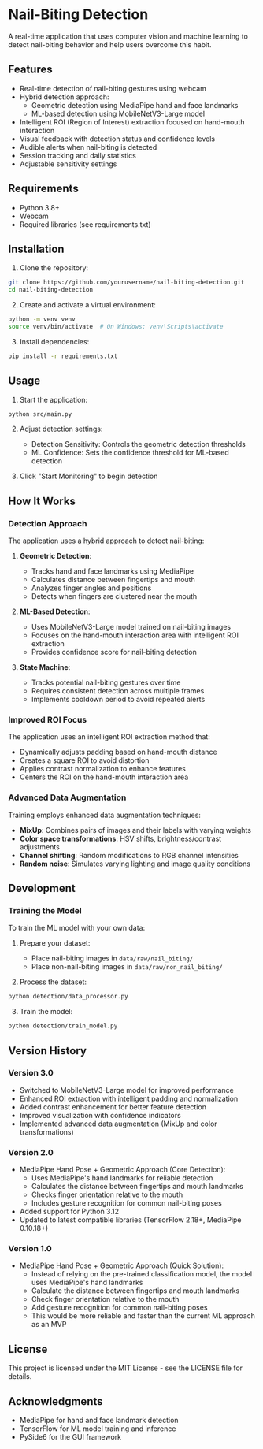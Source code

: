 # Nail-Biting Detection

A real-time application that uses computer vision and machine learning to detect nail-biting behavior and help users overcome this habit.

## Features

- Real-time detection of nail-biting gestures using webcam
- Hybrid detection approach:
  - Geometric detection using MediaPipe hand and face landmarks
  - ML-based detection using MobileNetV3-Large model
- Intelligent ROI (Region of Interest) extraction focused on hand-mouth interaction
- Visual feedback with detection status and confidence levels
- Audible alerts when nail-biting is detected
- Session tracking and daily statistics
- Adjustable sensitivity settings

## Requirements

- Python 3.8+
- Webcam
- Required libraries (see requirements.txt)

## Installation

1. Clone the repository:
```bash
git clone https://github.com/yourusername/nail-biting-detection.git
cd nail-biting-detection
```

2. Create and activate a virtual environment:
```bash
python -m venv venv
source venv/bin/activate  # On Windows: venv\Scripts\activate
```

3. Install dependencies:
```bash
pip install -r requirements.txt
```

## Usage

1. Start the application:
```bash
python src/main.py
```

2. Adjust detection settings:
   - Detection Sensitivity: Controls the geometric detection thresholds
   - ML Confidence: Sets the confidence threshold for ML-based detection

3. Click "Start Monitoring" to begin detection

## How It Works

### Detection Approach

The application uses a hybrid approach to detect nail-biting:

1. **Geometric Detection**:
   - Tracks hand and face landmarks using MediaPipe
   - Calculates distance between fingertips and mouth
   - Analyzes finger angles and positions
   - Detects when fingers are clustered near the mouth

2. **ML-Based Detection**:
   - Uses MobileNetV3-Large model trained on nail-biting images
   - Focuses on the hand-mouth interaction area with intelligent ROI extraction
   - Provides confidence score for nail-biting detection

3. **State Machine**:
   - Tracks potential nail-biting gestures over time
   - Requires consistent detection across multiple frames
   - Implements cooldown period to avoid repeated alerts

### Improved ROI Focus

The application uses an intelligent ROI extraction method that:
- Dynamically adjusts padding based on hand-mouth distance
- Creates a square ROI to avoid distortion
- Applies contrast normalization to enhance features
- Centers the ROI on the hand-mouth interaction area

### Advanced Data Augmentation

Training employs enhanced data augmentation techniques:
- **MixUp**: Combines pairs of images and their labels with varying weights
- **Color space transformations**: HSV shifts, brightness/contrast adjustments
- **Channel shifting**: Random modifications to RGB channel intensities
- **Random noise**: Simulates varying lighting and image quality conditions

## Development

### Training the Model

To train the ML model with your own data:

1. Prepare your dataset:
   - Place nail-biting images in `data/raw/nail_biting/`
   - Place non-nail-biting images in `data/raw/non_nail_biting/`

2. Process the dataset:
```bash
python detection/data_processor.py
```

3. Train the model:
```bash
python detection/train_model.py
```

## Version History

### Version 3.0
- Switched to MobileNetV3-Large model for improved performance
- Enhanced ROI extraction with intelligent padding and normalization
- Added contrast enhancement for better feature detection
- Improved visualization with confidence indicators
- Implemented advanced data augmentation (MixUp and color transformations)

### Version 2.0
- MediaPipe Hand Pose + Geometric Approach (Core Detection):
  * Uses MediaPipe's hand landmarks for reliable detection
  * Calculates the distance between fingertips and mouth landmarks
  * Checks finger orientation relative to the mouth
  * Includes gesture recognition for common nail-biting poses
- Added support for Python 3.12
- Updated to latest compatible libraries (TensorFlow 2.18+, MediaPipe 0.10.18+)

### Version 1.0
- MediaPipe Hand Pose + Geometric Approach (Quick Solution):
  * Instead of relying on the pre-trained classification model, the model uses MediaPipe's hand landmarks
  * Calculate the distance between fingertips and mouth landmarks
  * Check finger orientation relative to the mouth
  * Add gesture recognition for common nail-biting poses
  * This would be more reliable and faster than the current ML approach as an MVP

## License

This project is licensed under the MIT License - see the LICENSE file for details.

## Acknowledgments

- MediaPipe for hand and face landmark detection
- TensorFlow for ML model training and inference
- PySide6 for the GUI framework